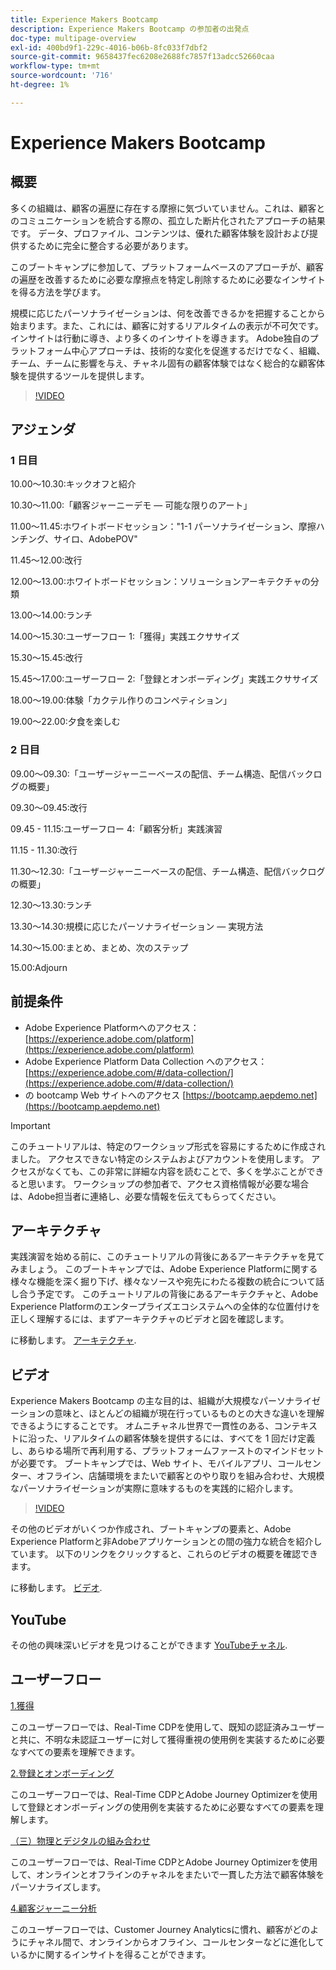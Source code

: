 ```yaml
---
title: Experience Makers Bootcamp
description: Experience Makers Bootcamp の参加者の出発点
doc-type: multipage-overview
exl-id: 400bd9f1-229c-4016-b06b-8fc033f7dbf2
source-git-commit: 9658437fec6208e2688fc7857f13adcc52660caa
workflow-type: tm+mt
source-wordcount: '716'
ht-degree: 1%

---
```


# Experience Makers Bootcamp

## 概要

多くの組織は、顧客の遍歴に存在する摩擦に気づいていません。これは、顧客とのコミュニケーションを統合する際の、孤立した断片化されたアプローチの結果です。 データ、プロファイル、コンテンツは、優れた顧客体験を設計および提供するために完全に整合する必要があります。

このブートキャンプに参加して、プラットフォームベースのアプローチが、顧客の遍歴を改善するために必要な摩擦点を特定し削除するために必要なインサイトを得る方法を学びます。

規模に応じたパーソナライゼーションは、何を改善できるかを把握することから始まります。また、これには、顧客に対するリアルタイムの表示が不可欠です。 インサイトは行動に導き、より多くのインサイトを導きます。 Adobe独自のプラットフォーム中心アプローチは、技術的な変化を促進するだけでなく、組織、チーム、チームに影響を与え、チャネル固有の顧客体験ではなく総合的な顧客体験を提供するツールを提供します。

>[!VIDEO](https://video.tv.adobe.com/v/344962?quality=12&enable=on)

## アジェンダ

### 1 日目

10.00～10.30:キックオフと紹介

10.30～11.00:「顧客ジャーニーデモ — 可能な限りのアート」

11.00～11.45:ホワイトボードセッション：&quot;1-1 パーソナライゼーション、摩擦ハンチング、サイロ、AdobePOV&quot;

11.45～12.00:改行

12.00～13.00:ホワイトボードセッション：ソリューションアーキテクチャの分類

13.00～14.00:ランチ

14.00～15.30:ユーザーフロー 1:「獲得」実践エクササイズ

15.30～15.45:改行

15.45～17.00:ユーザーフロー 2:「登録とオンボーディング」実践エクササイズ

18.00～19.00:体験「カクテル作りのコンペティション」

19.00～22.00:夕食を楽しむ

### 2 日目

09.00～09.30:「ユーザージャーニーベースの配信、チーム構造、配信バックログの概要」

09.30～09.45:改行

09.45 - 11.15:ユーザーフロー 4:「顧客分析」実践演習

11.15 - 11.30:改行

11.30～12.30:「ユーザージャーニーベースの配信、チーム構造、配信バックログの概要」

12.30～13.30:ランチ

13.30～14.30:規模に応じたパーソナライゼーション — 実現方法

14.30～15.00:まとめ、まとめ、次のステップ

15.00:Adjourn

## 前提条件

- Adobe Experience Platformへのアクセス： [https://experience.adobe.com/platform](https://experience.adobe.com/platform)
- Adobe Experience Platform Data Collection へのアクセス： [https://experience.adobe.com/#/data-collection/](https://experience.adobe.com/#/data-collection/)
- の bootcamp Web サイトへのアクセス [https://bootcamp.aepdemo.net](https://bootcamp.aepdemo.net)

>[!IMPORTANT]
>
>このチュートリアルは、特定のワークショップ形式を容易にするために作成されました。 アクセスできない特定のシステムおよびアカウントを使用します。 アクセスがなくても、この非常に詳細な内容を読むことで、多くを学ぶことができると思います。 ワークショップの参加者で、アクセス資格情報が必要な場合は、Adobe担当者に連絡し、必要な情報を伝えてもらってください。

## アーキテクチャ

実践演習を始める前に、このチュートリアルの背後にあるアーキテクチャを見てみましょう。 このブートキャンプでは、Adobe Experience Platformに関する様々な機能を深く掘り下げ、様々なソースや宛先にわたる複数の統合について話し合う予定です。 このチュートリアルの背後にあるアーキテクチャと、Adobe Experience Platformのエンタープライズエコシステムへの全体的な位置付けを正しく理解するには、まずアーキテクチャのビデオと図を確認します。

に移動します。 [アーキテクチャ](https://experienceleague.adobe.com/docs/platform-learn/comprehensive-technical-tutorial-v22/architecture.html?lang=en).

## ビデオ

Experience Makers Bootcamp の主な目的は、組織が大規模なパーソナライゼーションの意味と、ほとんどの組織が現在行っているものとの大きな違いを理解できるようにすることです。 オムニチャネル世界で一貫性のある、コンテキストに沿った、リアルタイムの顧客体験を提供するには、すべてを 1 回だけ定義し、あらゆる場所で再利用する、プラットフォームファーストのマインドセットが必要です。 ブートキャンプでは、Web サイト、モバイルアプリ、コールセンター、オフライン、店舗環境をまたいで顧客とのやり取りを組み合わせ、大規模なパーソナライゼーションが実際に意味するものを実践的に紹介します。

>[!VIDEO](https://video.tv.adobe.com/v/345446?quality=12&enable=on)

その他のビデオがいくつか作成され、ブートキャンプの要素と、Adobe Experience Platformと非Adobeアプリケーションとの間の強力な統合を紹介しています。 以下のリンクをクリックすると、これらのビデオの概要を確認できます。

に移動します。 [ビデオ](https://experienceleague.adobe.com/docs/platform-learn/comprehensive-technical-tutorial-v22/videos.html?lang=en).

## YouTube

その他の興味深いビデオを見つけることができます [YouTubeチャネル](https://www.youtube.com/channel/UCUKG2dkZ9pYuZUPebQ21jUw).

## ユーザーフロー

[1.獲得](./uc/uc1/uc1.md)

このユーザーフローでは、Real-Time CDPを使用して、既知の認証済みユーザーと共に、不明な未認証ユーザーに対して獲得重視の使用例を実装するために必要なすべての要素を理解できます。

[2.登録とオンボーディング](./uc/uc2/uc2.md)

このユーザーフローでは、Real-Time CDPとAdobe Journey Optimizerを使用して登録とオンボーディングの使用例を実装するために必要なすべての要素を理解します。

[（三）物理とデジタルの組み合わせ](./uc/uc3/uc3.md)

このユーザーフローでは、Real-Time CDPとAdobe Journey Optimizerを使用して、オンラインとオフラインのチャネルをまたいで一貫した方法で顧客体験をパーソナライズします。

[4.顧客ジャーニー分析](./uc/uc4/uc4.md)

このユーザーフローでは、Customer Journey Analyticsに慣れ、顧客がどのようにチャネル間で、オンラインからオフライン、コールセンターなどに進化しているかに関するインサイトを得ることができます。
